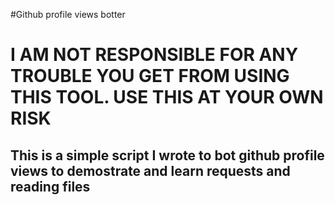 #Github profile views botter

# I AM NOT RESPONSIBLE FOR ANY TROUBLE YOU GET FROM USING THIS TOOL. USE THIS AT YOUR OWN RISK


## This is a simple script I wrote to bot github profile views to demostrate and learn requests and reading files
